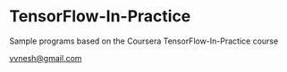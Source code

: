 # TensorFlow-In-Practice

Sample programs based on the Coursera TensorFlow-In-Practice course 

vvnesh@gmail.com
